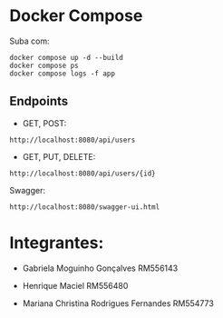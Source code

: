# Docker Compose
Suba com:
```
docker compose up -d --build
docker compose ps
docker compose logs -f app
```
## Endpoints

- GET, POST:
```
http://localhost:8080/api/users
```

- GET, PUT, DELETE:
```
http://localhost:8080/api/users/{id}
```

Swagger: 
```
http://localhost:8080/swagger-ui.html
```

# Integrantes:
- Gabriela Moguinho Gonçalves RM556143

- Henrique Maciel RM556480

- Mariana Christina Rodrigues Fernandes RM554773
